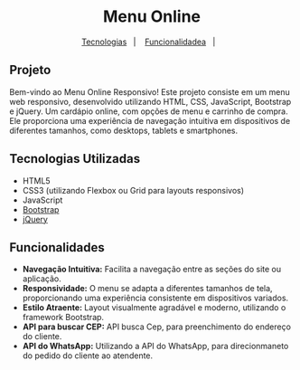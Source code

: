 
<h1 align="center"> Menu Online </h1>


<p align="center">
  <a href="#-tecnologias utilizadas">Tecnologias</a>&nbsp;&nbsp;&nbsp;|&nbsp;&nbsp;&nbsp;
  <a href="#-funcionalidades">Funcionalidadea</a>&nbsp;&nbsp;&nbsp;|&nbsp;&nbsp;&nbsp;
</p>


## Projeto

Bem-vindo ao Menu Online Responsivo! Este projeto consiste em um menu web responsivo, desenvolvido utilizando HTML, CSS, JavaScript, Bootstrap e jQuery. Um cardápio online, com opções de menu e carrinho de compra.   Ele proporciona uma experiência de navegação intuitiva em dispositivos de diferentes tamanhos, como desktops, tablets e smartphones.

## Tecnologias Utilizadas

- HTML5
- CSS3 (utilizando Flexbox ou Grid para layouts responsivos)
- JavaScript
- [Bootstrap](https://getbootstrap.com/)
- [jQuery](https://jquery.com/)

## Funcionalidades

- **Navegação Intuitiva:** Facilita a navegação entre as seções do site ou aplicação.
- **Responsividade:** O menu se adapta a diferentes tamanhos de tela, proporcionando uma experiência consistente em dispositivos variados.
- **Estilo Atraente:** Layout visualmente agradável e moderno, utilizando o framework Bootstrap.
- **API para buscar CEP:** API busca Cep, para preenchimento do endereço do cliente.
- **API do WhatsApp:** Utilizando a API do WhatsApp, para direcionmaneto do pedido do cliente ao atendente.




